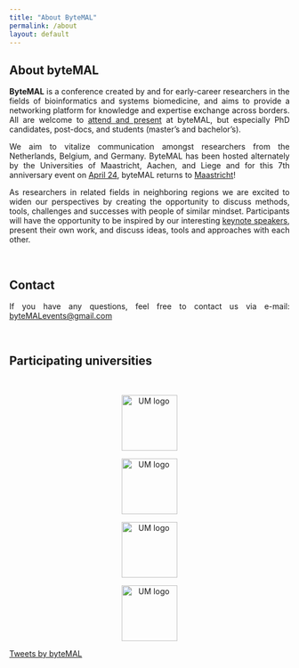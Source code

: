 ```yaml
---
title: "About ByteMAL"
permalink: /about
layout: default
---
```


<div class="row">
  <div class="col-sm-8 px-3" style="text-align: justify">
    <h2 id="about-the-bytemal-conference"><b>About byteMAL</b></h2>
    <p><strong>ByteMAL</strong> is a conference created by and for early-career researchers in the fields of bioinformatics and systems biomedicine, 
    and aims to provide a networking platform for knowledge and expertise exchange across borders. 
    All are welcome to <a href="/bytemal-2024/register">attend and present</a> at
    byteMAL, but especially PhD candidates, post-docs, and students (master’s and bachelor’s).</p>
    <p>We aim to vitalize communication amongst researchers from the Netherlands, Belgium, and Germany. 
    ByteMAL has been hosted alternately by the Universities of Maastricht, Aachen, and
    Liege and for this 7th anniversary event on <a href="/bytemal-2024/program">April 24</a>, byteMAL returns to <a href="/bytemal-2024/venue">Maastricht</a>!</p>
    <p>As researchers in related fields in neighboring regions we are excited to widen our perspectives by creating the opportunity to discuss methods, 
    tools, challenges and successes with people of similar mindset. 
    Participants will have the opportunity to be inspired by our interesting <a href="/bytemal-2024/keynotes">keynote speakers</a>, 
    present their own work, and discuss ideas, tools and approaches with each other.</p>

  <br>
  <p style="text-align: justify">
    <h2><b>Contact</b></h2>
    If you have any questions, feel free to contact us via e-mail: <a href = "mailto:byteMALevents@gmail.com">byteMALevents@gmail.com</a>
  </p>

  <br>
  <p style="text-align: center;">
    <h2><b>Participating universities</b></h2> <br>
    </p>
    <p style="text-align: center;">
        <img src="/bytemal-2024/images/Institutions/UM_logo.png" alt="UM logo" style="height:100px;max-height:100%;width:auto;vertical-align:middle;">
    </p>
    <p style="text-align: center;">
        <img src="/bytemal-2024/images/Institutions/RWTH_logo.png" alt="UM logo" style="height:100px;max-height:100%;width:auto;vertical-align:middle;">
    </p>
    <p style="text-align: center;">
        <img src="/bytemal-2024/images/Institutions/UL_logo.png" alt="UM logo" style="height:100px;max-height:100%;width:auto;vertical-align:middle;">
    </p>
    <p style="text-align: center;">
        <img src="/bytemal-2024/images/Institutions/KUL_logo.png" alt="UM logo" style="height:100px;max-height:100%;width:auto;vertical-align:middle;">
    </p>
  </div>
  
  <div class="col-sm-4 px-3">
    <a class="twitter-timeline" data-lang="en" data-height="800" data-dnt="true" data-theme="dark" href="https://twitter.com/byteMAL?ref_src=twsrc%5Etfw">Tweets by byteMAL</a> <script async src="https://platform.twitter.com/widgets.js" charset="utf-8"></script>  
  </div>
  
</div>
  





